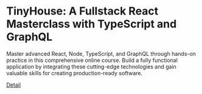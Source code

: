 # TinyHouse: A Fullstack React Masterclass with TypeScript and GraphQL

Master advanced React, Node, TypeScript, and GraphQL through hands-on practice in this comprehensive online course. Build a fully functional application by integrating these cutting-edge technologies and gain valuable skills for creating production-ready software. 

[Detail](https://eduitfree.com/courses/tinyhouse-a-fullstack-react-masterclass-with-typescript-and-graphql)